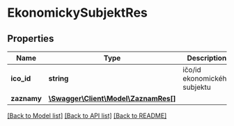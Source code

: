 # EkonomickySubjektRes

## Properties
Name | Type | Description | Notes
------------ | ------------- | ------------- | -------------
**ico_id** | **string** | ičo/id ekonomického subjektu | [optional] 
**zaznamy** | [**\Swagger\Client\Model\ZaznamRes[]**](ZaznamRes.md) |  | [optional] 

[[Back to Model list]](../../README.md#documentation-for-models) [[Back to API list]](../../README.md#documentation-for-api-endpoints) [[Back to README]](../../README.md)

